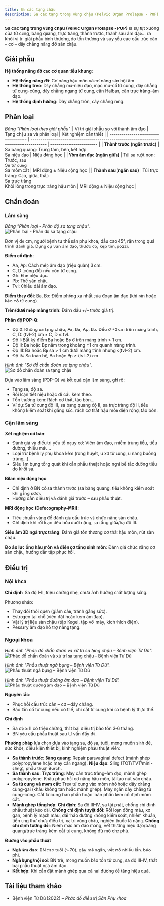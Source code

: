 ```yaml
---
title: Sa các tạng chậu
description: Sa các tạng trong vùng chậu (Pelvic Organ Prolapse - POP) là tình trạng tụt xuống của tử cung, bàng quang, trực tràng hoặc thành âm đạo ra khỏi vị trí giải phẫu bình thường do tổn thương và suy yếu hệ cân – cơ – dây chằng nâng đỡ sàn chậu.
---
```


**Sa các tạng trong vùng chậu (Pelvic Organ Prolapse - POP)** là sự tụt xuống của tử cung, bàng quang, trực tràng, thành trước, thành sau âm đạo... ra khỏi vị trí giải phẫu bình thường, do tổn thương và suy yếu các cấu trúc cân – cơ – dây chằng nâng đỡ sàn chậu.

## Giải phẫu

**Hệ thống nâng đỡ các cơ quan tiểu khung**:

- **Hệ thống nâng đỡ**: Cơ nâng hậu môn và cơ nâng sàn hội âm.
- **Hệ thống treo**: Dây chằng mu-niệu đạo, mạc mu-cổ tử cung, dây chằng tử cung-cùng, dây chằng ngang tử cung, cân Halban, cân trực tràng–âm đạo.
- **Hệ thống định hướng**: Dây chằng tròn, dây chằng rộng.

## Phân loại

_Bảng "Phân loại theo giải phẫu"._
| Vị trí giải phẫu so với thành âm đạo | Tạng chậu sa và phân loại | Xét nghiệm cần thiết |
| ------------------------------------ | -------------------------------------------------------------------------------------- | ------------------------ |
| **Thành trước (ngăn trước)** | Sa bàng quang: Trung tâm, bên, kết hợp<br>Sa niệu đạo | Niệu động học |
| **Vòm âm đạo (ngăn giữa)** | Túi sa ruột non: Trước, sau<br>Sa tử cung<br>Sa mỏm cắt | MRI động ± Niệu động học |
| **Thành sau (ngăn sau)** | Túi trực tràng: Cao, giữa, thấp<br>Sa trực tràng<br>Khối lồng trong trực tràng hậu môn | MRI động ± Niệu động học |

## Chẩn đoán

### Lâm sàng

_Bảng "Phân loại - Phân độ sa tạng chậu"._
![Phân loại - Phân độ sa tạng chậu](./_images/sa-tang-chau/phan-loai-phan-do-sa-tang-chau.jpg)

Đơn vị đo cm, người bệnh tư thế sản phụ khoa, đầu cao 45°, rặn trong quá trình đánh giá. Dụng cụ van âm đạo, thước đo, kẹp tim, pozzi.

**Điểm cố định**:

- Aa, Ap: Cách mép âm đạo (niệu quản) 3 cm.
- C, D (cùng đồ) nếu còn tử cung.
- Gh: Khe niệu dục.
- Pb: Thể sàn chậu.
- Tvl: Chiều dài âm đạo.

**Điểm thay đổi**: Ba, Bp: Điểm phồng xa nhất của đoạn âm đạo (khi rặn hoặc kéo cổ tử cung).

**Trên/dưới mép màng trinh**: Đánh dấu +/– trước giá trị.

**Phân độ POP-Q**:

- Độ 0: Không sa tạng chậu; Aa, Ba, Ap, Bp: Đều ở +3 cm trên màng trinh; C, D: (tvl–2) cm ≤ C, D ≤ tvl.
- Độ I: Bất kỳ điểm Ba hoặc Bp ở trên màng trinh > 1 cm.
- Độ II: Ba hoặc Bp nằm trong khoảng ±1 cm quanh màng trinh.
- Độ III: Ba hoặc Bp sa > 1 cm dưới màng trinh nhưng <(tvl–2) cm.
- Độ IV: Sa toàn bộ, Ba hoặc Bp ≥ (tvl–2) cm.

_Hình ảnh "Sơ đồ chẩn đoán sa tạng chậu"._
![Sơ đồ chẩn đoán sa tạng chậu](./_images/sa-tang-chau/so-do-chan-doan-sa-tang-chau.jpg)

Dựa vào lâm sàng (POP-Q) và kết quả cận lâm sàng, ghi rõ:

- Tạng sa, độ sa.
- Rối loạn tiết niệu hoặc đi cầu kèm theo.
- Tổn thương kèm: Rách cơ thắt, táo bón...
- Ví dụ: Sa tử cung độ III, sa bàng quang độ II, sa trực tràng độ II, tiểu không kiểm soát khi gắng sức, rách cơ thắt hậu môn diện rộng, táo bón.

### Cận lâm sàng

**Xét nghiệm cơ bản**:

- Đánh giá và điều trị yếu tố nguy cơ: Viêm âm đạo, nhiễm trùng tiểu, tiểu đường, thiếu máu...
- Loại trừ bệnh lý phụ khoa kèm (rong huyết, u xơ tử cung, u nang buồng trứng...).
- Siêu âm bụng tổng quát khi cần phẫu thuật hoặc nghi bế tắc đường tiểu do khối sa.

**Bilan niệu động học**:

- Chỉ định ở BN có sa thành trước (sa bàng quang, tiểu không kiểm soát khi gắng sức).
- Hướng dẫn điều trị và đánh giá trước – sau phẫu thuật.

**MRI động học (Defecography-MRI)**:

- Tiêu chuẩn vàng để đánh giá cấu trúc và chức năng sàn chậu.
- Chỉ định khi rối loạn tiêu hóa dưới nặng, sa tầng giữa/hạ độ III.

**Siêu âm 3D ngả trực tràng**: Đánh giá tổn thương cơ thắt hậu môn, nút sàn chậu.

**Đo áp lực ống hậu môn và điện cơ tầng sinh môn**: Đánh giá chức năng cơ sàn chậu, hướng dẫn tập phục hồi.

## Điều trị

### Nội khoa

**Chỉ định**: Sa độ I–II, triệu chứng nhẹ, chưa ảnh hưởng chất lượng sống.

Phương pháp:

- Thay đổi thói quen (giảm cân, tránh gắng sức).
- Estrogen tại chỗ (viên đặt hoặc kem âm đạo).
- Vật lý trị liệu sàn chậu (tập Kegel, tập với máy, kích thích điện).
- Pessary âm đạo hỗ trợ nâng tạng.

### Ngoại khoa

_Hình ảnh "Phác đồ chẩn đoán và xử trí sa tạng chậu – Bệnh viện Từ Dũ"._
![Phác đồ chẩn đoán và xử trí sa tạng chậu – Bệnh viện Từ Dũ](./_images/sa-tang-chau/phac-do-chan-doan-va-xu-tri-sa-tang-chau.jpeg)

_Hình ảnh "Phẫu thuật ngả bụng – Bệnh viện Từ Dũ"._
![Phẫu thuật ngả bụng – Bệnh viện Từ Dũ](./_images/sa-tang-chau/phau-thuat-nga-bung.jpeg)

_Hình ảnh "Phẫu thuật đường âm đạo – Bệnh viện Từ Dũ"._
![Phẫu thuật đường âm đạo – Bệnh viện Từ Dũ](./_images/sa-tang-chau/phau-thuat-nga-am-dao.png)

**Nguyên tắc**:

- Phục hồi cấu trúc cân – cơ – dây chằng.
- Bảo tồn cổ tử cung nếu có thể, chỉ cắt tử cung khi có bệnh lý thực thể.

**Chỉ định**:

- Sa độ ≥ II có triệu chứng, thất bại điều trị bảo tồn 3–6 tháng.
- BN yêu cầu phẫu thuật sau tư vấn đầy đủ.

**Phương pháp** lựa chọn dựa vào tạng sa, độ sa, tuổi, mong muốn sinh đẻ, sức khỏe, điều kiện thiết bị, kinh nghiệm phẫu thuật viên:

- **Sa thành trước**: **Bàng quang**: Repair paravaginal defect (mảnh ghép polypropylene hoặc may cân ngang). **Niệu đạo**: Sling (TOT/TVT/mini-sling), phẫu thuật Burch.
- **Sa thành sau**: **Trực tràng**: May cân trực tràng–âm đạo, mảnh ghép polypropylene. Khâu phục hồi cơ nâng hậu môn, tái tạo nút sàn chậu.
- **Sa tử cung và mỏm cắt**: Treo tử cung vào mỏm nhô hoặc dây chằng cùng–gai (khâu không tan hoặc mảnh ghép). May ngắn dây chằng tử cung–cùng. Cắt tử cung bán phần hoặc toàn phần kèm cố định mỏm cắt.
- **Mảnh ghép tổng hợp**: **Chỉ định**: Sa độ III–IV, sa tái phát, chống chỉ định phẫu thuật kéo dài. **Chống chỉ định tuyệt đối**: Rối loạn đông máu, xơ gan, bệnh lý mạch máu, đái tháo đường không kiểm soát, nhiễm khuẩn, tiền ung thư chưa điều trị, xạ trị vùng chậu, nghiện thuốc lá nặng. **Chống chỉ định tương đối**: Niêm mạc âm đạo mỏng, vết thương niệu đạo/bàng quang/trực tràng, kèm cắt tử cung, không đủ mô che phủ.

**Đường vào phẫu thuật**

- **Ngả âm đạo**: BN cao tuổi (> 70), gây mê ngắn, vết mổ nhiều lần, béo phì.
- **Ngả bụng/nội soi**: BN trẻ, mong muốn bảo tồn tử cung, sa độ III–IV, thất bại phẫu thuật ngả âm đạo.
- **Kết hợp**: Khi cần đặt mảnh ghép qua cả hai đường để tăng hiệu quả.

## Tài liệu tham khảo

- Bệnh viện Từ Dũ (2022) – _Phác đồ điều trị Sản Phụ khoa_
